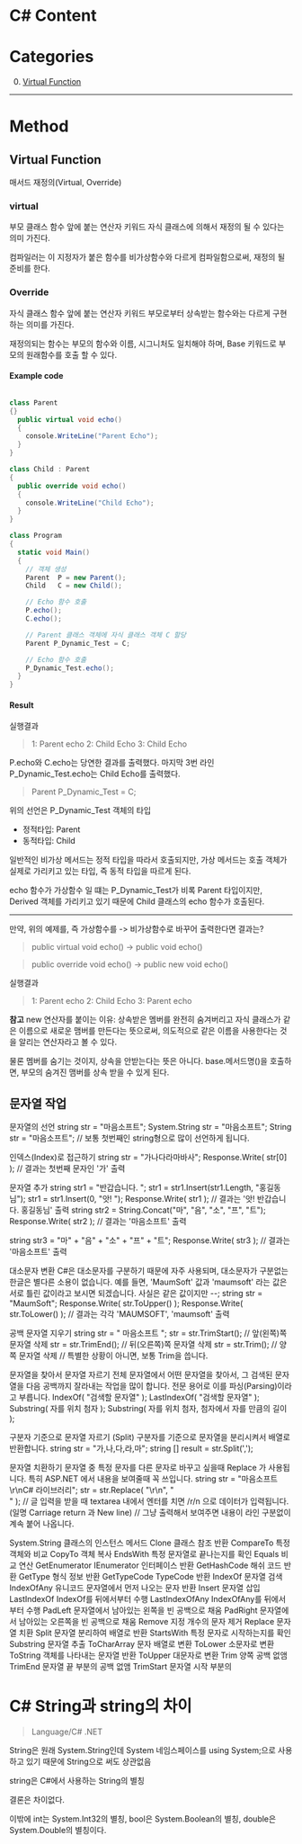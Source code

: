 # C# Content

# Categories

0. [Virtual Function](#virtual-function)



---

# Method

## Virtual Function

매서드 재정의(Virtual, Override)

### virtual

부모 클래스 함수 앞에 붙는 연산자 키워드
자식 클래스에 의해서 재정의 될 수 있다는 의미 가진다.

컴파일러는 이 지정자가 붙은 함수를 비가상함수와 다르게 컴파일함으로써, 재정의 될 준비를 한다.


### Override

자식 클래스 함수 앞에 붙는 연산자 키워드
부모로부터 상속받는 함수와는 다르게 구현하는 의미를 가진다.

재정의되는 함수는 부모의 함수와 이름, 시그니처도 일치해야 하며, Base 키워드로 부모의 원래함수를 호출 할 수 있다.


#### Example code

```csharp

class Parent
{}
  public virtual void echo()
  {
    console.WriteLine("Parent Echo");
  }
}

class Child : Parent
{
  public override void echo()
  {
    console.WriteLine("Child Echo");
  }
}

class Program
{
  static void Main()
  {
    // 객체 생성
    Parent  P = new Parent();
    Child   C = new Child();

    // Echo 함수 호출
    P.echo();
    C.echo();

    // Parent 클래스 객체에 자식 클래스 객체 C 할당
    Parent P_Dynamic_Test = C;

    // Echo 함수 호출
    P_Dynamic_Test.echo();
  }
}
```

#### Result
실행결과
> 1: Parent echo
> 2: Child Echo
> 3: Child Echo

P.echo와 C.echo는 당연한 결과를 출력했다.
마지막 3번 라인 P_Dynamic_Test.echo는 Child Echo를 출력했다.

> Parent P_Dynamic_Test = C;

위의 선언은 P_Dynamic_Test 객체의 타입
* 정적타입: Parent
* 동적타입: Child

일반적인 비가상 메서드는 정적 타입을 따라서 호출되지만,
가상 메서드는 호출 객체가 실제로 가리키고 있는 타입, 즉 동적 타입을 따르게 된다.

echo 함수가 가상함수 일 떄는 P_Dynamic_Test가 비록 Parent 타입이지만, Derived 객체를 가리키고 있기 때문에 Child 클래스의 echo 함수가 호출된다.

---
만약, 위의 예제를, 즉 가상함수를 -> 비가상함수로 바꾸어 출력한다면 결과는?

> public virtual void echo() -> public void echo()

> public override void echo() -> public new void echo()

실행결과
> 1: Parent echo
> 2: Child Echo
> 3: Parent echo

**참고**
new 연산자를 붙이는 이유:
상속받은 멤버를 완전히 숨겨버리고 자식 클래스가 같은 이름으로 새로운 맴버를 만든다는 뜻으로써, 의도적으로 같은 이름을 사용한다는 것을 알리는 연산자라고 볼 수 있다.

물론 멤버를 숨기는 것이지, 상속을 안받는다는 뜻은 아니다.
base.메서드명()을 호출하면, 부모의 숨겨진 맴버를 상속 받을 수 있게 된다.


## 문자열 작업

문자열의 선언
string str = "마음소프트";
System.String str = "마음소프트";
String str = "마음소프트";
// 보통 첫번째인 string형으로 많이 선언하게 됩니다.

인덱스(Index)로 접근하기
string str = "가나다라마바사";
Response.Write( str[0] );
// 결과는 첫번째 문자인 '가' 출력

문자열 추가
string str1 = "반갑습니다. ";
str1 = str1.Insert(str1.Length, "홍길동님");
str1 = str1.Insert(0, "앗! ");
Response.Write( str1 );
// 결과는 '앗! 반갑습니다. 홍길동님' 출력
string str2 = String.Concat("마", "음", "소", "프", "트");
Response.Write( str2 );
// 결과는 '마음소프트' 출력

string str3 = "마" + "음" + "소" + "프" + "트";
Response.Write( str3 );
// 결과는 '마음소프트' 출력


대소문자 변환
C#은 대소문자를 구분하기 때문에 자주 사용되며, 대소문자가 구분없는 한글은 별다른 소용이 없습니다.
예를 들면, 'MaumSoft' 값과 'maumsoft' 라는 값은 서로 틀린 값이라고 보시면 되겠습니다. 사실은 같은 값이지만 --;
string str = "MaumSoft";
Response.Write( str.ToUpper() );
Response.Write( str.ToLower() );
// 결과는 각각 'MAUMSOFT', 'maumsoft' 출력


공백 문자열 지우기
string str = " 마음소프트 ";
str = str.TrimStart(); // 앞(왼쪽)쪽 문자열 삭제
str = str.TrimEnd(); // 뒤(오른쪽)쪽 문자열 삭제
str = str.Trim(); // 양쪽 문자열 삭제
// 특별한 상황이 아니면, 보통 Trim을 씁니다.

문자열을 찾아서 문자열 자르기
전체 문자열에서 어떤 문자열을 찾아서, 그 검색된 문자열을 다음 공백까지 잘라내는 작업을 많이 합니다.
전문 용어로 이를 파싱(Parsing)이라고 부릅니다.
IndexOf( "검색할 문자열" );
LastIndexOf( "검색할 문자열" );
Substring( 자를 위치 첨자 );
Substring( 자를 위치 첨자, 첨자에서 자를 만큼의 길이 );

구분자 기준으로 문자열 자르기 (Split)
구분자를 기준으로 문자열을 분리시켜서 배열로 반환합니다.
string str = "가,나,다,라,마";
string [] result = str.Split(',');

문자열 치환하기
문자열 중 특정 문자를 다른 문자로 바꾸고 싶을때 Replace 가 사용됩니다. 특히 ASP.NET 에서 내용을 보여줄때 꼭 쓰입니다.
string str = "마음소프트\r\nC# 라이브러리";
str = str.Replace( "\r\n", "<br>" );
// 글 입력을 받을 때 textarea 내에서 엔터를 치면 /r/n 으로 데이터가 입력됩니다. (일명 Carriage return 과 New line)
// 그냥 출력해서 보여주면 내용이 라인 구분없이 계속 붙어 나옵니다.

System.String 클래스의 인스턴스 메서드
Clone
클래스 참조 반환
CompareTo	특정 객체와 비교
CopyTo	객체 복사
EndsWith	특정 문자열로 끝나는지를 확인
Equals	비교 연산
GetEnumerator	IEnumerator 인터페이스 반환
GetHashCode	해쉬 코드 반환
GetType	형식 정보 반환
GetTypeCode	TypeCode 반환
IndexOf	문자열 검색
IndexOfAny	유니코드 문자열에서 먼저 나오는 문자 반환
Insert	문자열 삽입
LastIndexOf	IndexOf를 뒤에서부터 수행
LastIndexOfAny	IndexOfAny를 뒤에서부터 수행
PadLeft	문자열에서 남아있는 왼쪽을 빈 공백으로 채움
PadRight	문자열에서 남아있는 오른쪽을 빈 공백으로 채움
Remove	지정 개수의 문자 제거
Replace	문자열 치환
Split	문자열 분리하여 배열로 반환
StartsWith	특정 문자로 시작하는지를 확인
Substring	문자열 추출
ToCharArray	문자 배열로 변환
ToLower	소문자로 변환
ToString	객체를 나타내는 문자열 반환
ToUpper	대문자로 변환
Trim	양쪽 공백 없앰
TrimEnd	문자열 끝 부분의 공백 없앰
TrimStart	문자열 시작 부분의

# C# String과 string의 차이
> Language/C# .NET

String은 원래 System.String인데 System 네임스페이스를 using System;으로 사용하고 있기 때문에 String으로 써도 상관없음

string은 C#에서 사용하는 String의 별칭



결론은 차이없다.



이밖에 int는 System.Int32의 별칭, bool은 System.Boolean의 별칭, double은 System.Double의 별칭이다.
